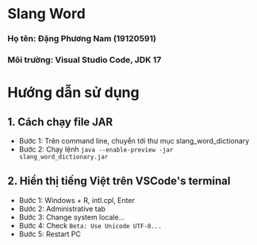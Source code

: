 # Slang Word

### Họ tên: Đặng Phương Nam (19120591)
### Môi trường: Visual Studio Code, JDK 17

# Hướng dẫn sử dụng

## 1. Cách chạy file JAR

* Bước 1: Trên command line, chuyển tới thư mục slang_word_dictionary
* Bước 2: Chạy lệnh `java --enable-preview -jar slang_word_dictionary.jar`

## 2. Hiển thị tiếng Việt trên VSCode's terminal
* Bước 1: Windows + R, intl.cpl, Enter
* Bước 2: Administrative tab
* Bước 3: Change system locale...
* Bước 4: Check `Beta: Use Unicode UTF-8...`
* Bước 5: Restart PC